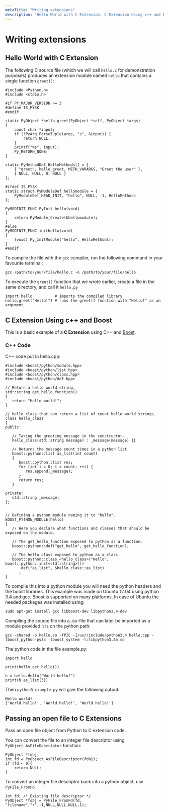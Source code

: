 ```yaml
---
metaTitle: "Writing extensions"
description: "Hello World with C Extension, C Extension Using c++ and Boost, Passing an open file to C Extensions"
---
```


# Writing extensions



## Hello World with C Extension


The following C source file (which we will call `hello.c` for demonstration purposes) produces an extension module named `hello` that contains a single function `greet()`:

```
#include <Python.h>
#include <stdio.h>

#if PY_MAJOR_VERSION >= 3
#define IS_PY3K
#endif

static PyObject *hello_greet(PyObject *self, PyObject *args)
{
    const char *input;
    if (!PyArg_ParseTuple(args, "s", &input)) {
        return NULL;
    }
    printf("%s", input);
    Py_RETURN_NONE;
}

static PyMethodDef HelloMethods[] = {
    { "greet", hello_greet, METH_VARARGS, "Greet the user" },
    { NULL, NULL, 0, NULL }
};

#ifdef IS_PY3K
static struct PyModuleDef hellomodule = {
    PyModuleDef_HEAD_INIT, "hello", NULL, -1, HelloMethods
};

PyMODINIT_FUNC PyInit_hello(void)
{
    return PyModule_Create(&hellomodule);
}
#else
PyMODINIT_FUNC inithello(void)
{
    (void) Py_InitModule("hello", HelloMethods);
}
#endif

```

To compile the file with the `gcc` compiler, run the following command in your favourite terminal:

`gcc /path/to/your/file/hello.c -o /path/to/your/file/hello`

To execute the `greet()` function that we wrote earlier, create a file in the same directory, and call it `hello.py`

```
import hello          # imports the compiled library
hello.greet("Hello!") # runs the greet() function with "Hello!" as an argument

```



## C Extension Using c++ and Boost


This is a basic example of a **C Extension** using C++ and [Boost](http://www.boost.org/).

### C++ Code

C++ code put in hello.cpp:

```
#include <boost/python/module.hpp>
#include <boost/python/list.hpp>
#include <boost/python/class.hpp>
#include <boost/python/def.hpp>

// Return a hello world string.
std::string get_hello_function()
{
   return "Hello world!";
}

// hello class that can return a list of count hello world strings.
class hello_class
{
public:

   // Taking the greeting message in the constructor.
   hello_class(std::string message) : _message(message) {}

   // Returns the message count times in a python list.
   boost::python::list as_list(int count)
   {
      boost::python::list res;
      for (int i = 0; i < count; ++i) {
         res.append(_message);
      }
      return res;
   }
   
private:
   std::string _message;
};


// Defining a python module naming it to "hello".
BOOST_PYTHON_MODULE(hello)
{
   // Here you declare what functions and classes that should be exposed on the module.

   // The get_hello_function exposed to python as a function.
   boost::python::def("get_hello", get_hello_function);

   // The hello_class exposed to python as a class.
   boost::python::class_<hello_class>("Hello", boost::python::init<std::string>())
      .def("as_list", &hello_class::as_list)
      ;   
}

```

To compile this into a python module you will need the python headers
and the boost libraries. This example was made on Ubuntu 12.04 using
python 3.4 and gcc. Boost is supported on many platforms. In case of
Ubuntu the needed packages was installed using:

```
sudo apt-get install gcc libboost-dev libpython3.4-dev

```

Compiling the source file into a .so-file that can later be imported as a module provided it is on the python path:

```
gcc -shared -o hello.so -fPIC -I/usr/include/python3.4 hello.cpp -lboost_python-py34 -lboost_system -l:libpython3.4m.so

```

The python code in the file example.py:

```
import hello

print(hello.get_hello())

h = hello.Hello("World hello!")
print(h.as_list(3))

```

Then `python3 example.py` will give the following output:

```
Hello world!
['World hello!', 'World hello!', 'World hello!']

```



## Passing an open file to C Extensions


Pass an open file object from Python to C extension code.

You can convert the file to an integer file descriptor using `PyObject_AsFileDescriptor` function:

```
PyObject *fobj;
int fd = PyObject_AsFileDescriptor(fobj);
if (fd < 0){
    return NULL;
}

```

To convert an integer file descriptor back into a python object, use
`PyFile_FromFd`.

```
int fd; /* Existing file descriptor */
PyObject *fobj = PyFile_FromFd(fd, "filename","r",-1,NULL,NULL,NULL,1);

```

